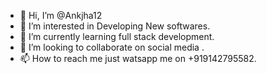- 👋 Hi, I’m @Ankjha12
- 👀 I’m interested in Developing New softwares.
- 🌱 I’m currently learning full stack development.
- 💞️ I’m looking to collaborate on social media .
- 📫 How to reach me just watsapp me on +919142795582.

<!---
Ankjha12/Ankjha12 is a ✨ special ✨ repository because its `README.md` (this file) appears on your GitHub profile.
You can click the Preview link to take a look at your changes.
--->
